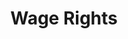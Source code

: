 ---
title: Wage Rights
layout: entitlement
experience: "I did not get paid for work I performed"
right: wage-rights

entitlement:
  - header: You have the right to be paid for all work performed whether or not the employer approves the work in advance.
  - description: In general, “hours worked” includes all time an employee must be on duty, or at the place of work. Normally, time spent in training, traveling from site to site during the day and doing repair work must be paid.

actions:
  - { header: "I’m not being paid $7.25 or more for my work.", description: "You have a right to claim your lost wages by filing a complaint with the Wage and Hour Division at DOL.", id: "whd-claim", cta: "File a Claim" }

---